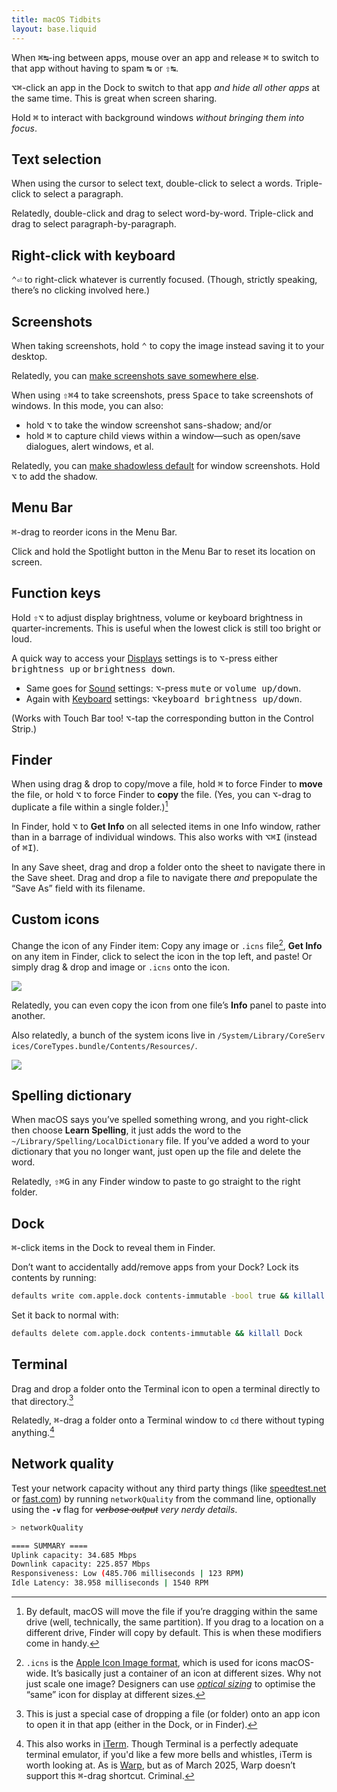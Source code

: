 ```yaml
---
title: macOS Tidbits
layout: base.liquid
---
```


When <kbd>⌘</kbd><kbd>↹</kbd>-ing between apps, mouse over an app and
release <kbd>⌘</kbd> to switch to that app without having to spam <kbd>↹</kbd>
or <kbd>⇧</kbd><kbd>↹</kbd>.

<kbd>⌥</kbd><kbd>⌘</kbd>-click an app in the Dock to switch to that app _and
hide all other apps_ at the same time. This is great when screen sharing.

Hold <kbd>⌘</kbd> to interact with background windows _without bringing them
into focus_.

## Text selection

When using the cursor to select text, double-click to select a words.
Triple-click to select a paragraph.

Relatedly, double-click and drag to select word-by-word. Triple-click and drag
to select paragraph-by-paragraph.

## Right-click with keyboard

<kbd>⌃</kbd><kbd>⏎</kbd> to right-click whatever is currently focused. (Though,
strictly speaking, there’s no clicking involved here.)

## Screenshots

When taking screenshots, hold <kbd>⌃</kbd> to copy the image instead saving it
to your desktop.

Relatedly, you can
[make screenshots save somewhere else](https://macos-defaults.com/screenshots/location.html).

When using <kbd>⇧</kbd><kbd>⌘</kbd><kbd>4</kbd> to take screenshots, press
<kbd>Space</kbd> to take screenshots of windows. In this mode, you can also:

- hold <kbd>⌥</kbd> to take the window screenshot sans-shadow; and/or
- hold <kbd>⌘</kbd> to capture child views within a window—such as open/save
  dialogues, alert windows, et al.

Relatedly, you can
[make shadowless default](https://macos-defaults.com/screenshots/disable-shadow.html)
for window screenshots. Hold <kbd>⌥</kbd> to add the shadow.

## Menu Bar

<kbd>⌘</kbd>-drag to reorder icons in the Menu Bar.

Click and hold the Spotlight button in the Menu Bar to reset its location on
screen.

## Function keys

Hold <kbd>⇧</kbd><kbd>⌥</kbd> to adjust display brightness, volume or keyboard
brightness in quarter-increments. This is useful when the lowest click is still
too bright or loud.

A quick way to access your
[Displays](x-apple.systempreferences:com.apple.Displays-Settings.extension)
settings is to <kbd>⌥</kbd>-press either <kbd>brightness up</kbd> or
<kbd>brightness down</kbd>.

- Same goes for
  [Sound](x-apple.systempreferences:com.apple.Sound-Settings.extension)
  settings: <kbd>⌥</kbd>-press <kbd>mute</kbd> or <kbd>volume up/down</kbd>.
- Again with
  [Keyboard](x-apple.systempreferences:com.apple.Keyboard-Settings.extension)
  settings: <kbd>⌥</kbd><kbd>keyboard brightness up/down</kbd>.

(Works with Touch Bar too! <kbd>⌥</kbd>-tap the corresponding button in the
Control Strip.)

## Finder

When using drag & drop to copy/move a file, hold <kbd>⌘</kbd> to force Finder to
**move** the file, or hold <kbd>⌥</kbd> to force Finder to
<strong style="cursor: copy">copy</strong> the file. (Yes, you can
<kbd>⌥</kbd>-drag to duplicate a file within a single folder.)[^finderdragdrop]

[^finderdragdrop]:
    By default, macOS will move the file if you’re dragging within the same
    drive (well, technically, the same partition). If you drag to a location on
    a different drive, Finder will copy by default. This is when these modifiers
    come in handy.

In Finder, hold <kbd>⌥</kbd> to **Get Info** on all selected items in one Info
window, rather than in a barrage of individual windows. This also works with
<kbd>⌥</kbd><kbd>⌘</kbd><kbd>I</kbd> (instead of <kbd>⌘</kbd><kbd>I</kbd>).

In any Save sheet, drag and drop a folder onto the sheet to navigate there in
the Save sheet. Drag and drop a file to navigate there _and_ prepopulate the
“Save As” field with its filename.

## Custom icons

Change the icon of any Finder item: Copy any image or `.icns` file[^icns],
**Get&nbsp;Info** on any item in Finder, click to select the icon in the top
left, and paste! Or simply drag & drop and image or `.icns` onto the icon.

[^icns]:
    `.icns` is the
    <a href="https://en.wikipedia.org/wiki/Apple_Icon_Image_format" target="_blank">Apple
    Icon Image format</a>, which is used for icons macOS-wide. It’s basically
    just a container of an icon at different sizes. Why not just scale one
    image? Designers can use
    <a href="https://developers.google.com/fonts/docs/material_symbols#opsz_axis" target="_blank"><em>optical
    sizing</em></a> to optimise the “same” icon for display at different sizes.

![](https://cdn.discordapp.com/attachments/818660821004845060/962141177077972993/Screenshot_2022-04-09T120319.png?ex=67dab30c&is=67d9618c&hm=8a4468473c223e5d631ab1b577e907ad8d619468f3de9910b6b2be6cfbf5bd37)

Relatedly, you can even copy the icon from one file’s **Info** panel to paste
into another.

Also relatedly, a bunch of the system icons live in
<code style="word-break: break-all">/System/Library/CoreServices/CoreTypes.bundle/Contents/Resources/</code>.

![](https://cdn.discordapp.com/attachments/818660821004845060/962141380434616320/Screenshot_2022-04-09T120407.png?ex=67dab33c&is=67d961bc&hm=c0841ebdfbc0a84a0918e757f22755e3550a2032fba278e7c6e1a75ef600b05e)

## Spelling dictionary

When macOS says you’ve spelled something wrong, and you right-click then choose
**Learn Spelling**, it just adds the word to the
`~/Library/Spelling/LocalDictionary` file. If you’ve added a word to your
dictionary that you no longer want, just open up the file and delete the word.

Relatedly, <kbd>⇧</kbd><kbd>⌘</kbd><kbd>G</kbd> in any Finder window to paste to
go straight to the right folder.

## Dock

<kbd>⌘</kbd>-click items in the Dock to reveal them in Finder.

Don’t want to accidentally add/remove apps from your Dock? Lock its contents by
running:

```sh
defaults write com.apple.dock contents-immutable -bool true && killall Dock
```

Set it back to normal with:

```sh
defaults delete com.apple.dock contents-immutable && killall Dock
```

## Terminal

Drag and drop a folder onto the Terminal icon to open a terminal directly to
that directory.[^openin]

[^openin]:
    This is just a special case of dropping a file (or folder) onto an app icon
    to open it in that app (either in the Dock, or in Finder).

Relatedly, <kbd>⌘</kbd>-drag a folder onto a Terminal window to `cd` there
without typing anything.[^iterm]

[^iterm]:
    This also works in [iTerm](https://iterm2.com). Though Terminal is a
    perfectly adequate terminal emulator, if you'd like a few more bells and
    whistles, iTerm is worth looking at. As is [Warp](https://www.warp.dev), but
    as of March&nbsp;2025, Warp doesn’t support this <kbd>⌘</kbd>-drag shortcut.
    Criminal.

## Network quality

Test your network capacity without any third party things (like
<a href="https://www.speedtest.net" target="_blank">speedtest.net</a> or
<a href="https://www.fast.com" target="_blank">fast.com</a>) by running
`networkQuality` from the command line, optionally using the **`-v`** flag for
~~_verbose output_~~ _very nerdy details_.

```sh
> networkQuality

==== SUMMARY ====
Uplink capacity: 34.685 Mbps
Downlink capacity: 225.857 Mbps
Responsiveness: Low (485.706 milliseconds | 123 RPM)
Idle Latency: 38.958 milliseconds | 1540 RPM
```

<!-- ![](https://cdn.discordapp.com/attachments/818660821004845060/965064537030135818/Code_Snippet_2022-04-17T133926.png?ex=67dac9a3&is=67d97823&hm=b2fff70f7871625c6d9a48c7e8967e83f39c7e3667df325330de0308eb0dc37e) -->
